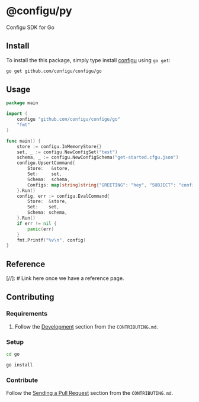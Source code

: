 # @configu/py

Configu SDK for Go

## Install

To install the this package, simply type install [configu](https://github.com/configu/configu) using `go get`:

```bash
go get github.com/configu/configu/go
```

## Usage

```go
package main

import (
	configu "github.com/configu/configu/go"
	"fmt"
)

func main() {
	store := configu.InMemoryStore{}
	set, _ := configu.NewConfigSet("test")
	schema, _ := configu.NewConfigSchema("get-started.cfgu.json")
	configu.UpsertCommand{
		Store:   &store,
		Set:     set,
		Schema:  schema,
		Configs: map[string]string{"GREETING": "hey", "SUBJECT": "configu go SDK"},
	}.Run()
	config, err := configu.EvalCommand{
		Store:  &store,
		Set:    set,
		Schema: schema,
	}.Run()
	if err != nil {
		panic(err)
	}
	fmt.Printf("%v\n", config)
}
```

## Reference

[//]: # Link here once we have a reference page.

## Contributing

### Requirements

1. Follow the [Development](https://github.com/configu/configu/blob/main/CONTRIBUTING.md#development) section from the `CONTRIBUTING.md`.

### Setup

```bash
cd go
```

```bash
go install
```

### Contribute

Follow the [Sending a Pull Request](https://github.com/configu/configu/blob/main/CONTRIBUTING.md#sending-a-pull-request) section from the `CONTRIBUTING.md`.
